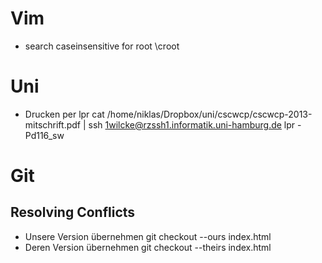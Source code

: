 # Vim 
* search caseinsensitive for root
  \croot 

# Uni
* Drucken per lpr
  cat /home/niklas/Dropbox/uni/cscwcp/cscwcp-2013-mitschrift.pdf | ssh 1wilcke@rzssh1.informatik.uni-hamburg.de lpr -Pd116_sw

# Git
## Resolving Conflicts
* Unsere Version übernehmen
  git checkout --ours index.html
* Deren Version übernehmen
  git checkout --theirs index.html
